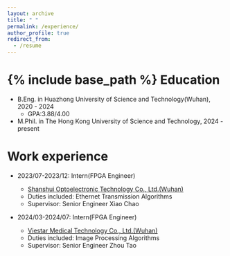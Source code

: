 ```yaml
---
layout: archive
title: " "
permalink: /experience/
author_profile: true
redirect_from:
  - /resume
---
```


{% include base_path %}
Education
======
* B.Eng. in Huazhong University of Science and Technology(Wuhan), 2020 - 2024
  * GPA:3.88/4.00
* M.Phil. in The Hong Kong University of Science and Technology, 2024 - present

Work experience
======
* 2023/07-2023/12: Intern(FPGA Engineer)
  * [Shanshui Optoelectronic Technology Co., Ltd.(Wuhan)](http://www.ssdx.com.cn/)
  * Duties included: Ethernet Transmission Algorithms
  * Supervisor: Senior Engineer Xiao Chao

* 2024/03-2024/07: Intern(FPGA Engineer)
  * [Viestar Medical Technology Co., Ltd.(Wuhan)](https://www.biopsee.cn/)
  * Duties included: Image Processing Algorithms
  * Supervisor: Senior Engineer Zhou Tao
  



